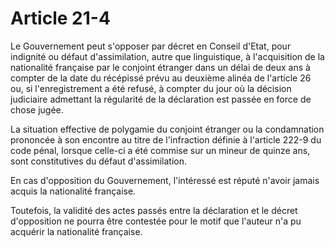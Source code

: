 # Article 21-4

Le Gouvernement peut s'opposer par décret en Conseil d'Etat, pour indignité ou défaut d'assimilation, autre que linguistique, à l'acquisition de la nationalité française par le conjoint étranger dans un délai de deux ans à compter de la date du récépissé prévu au deuxième alinéa de l'article 26 ou, si l'enregistrement a été refusé, à compter du jour où la décision judiciaire admettant la régularité de la déclaration est passée en force de chose jugée.

La situation effective de polygamie du conjoint étranger ou la condamnation prononcée à son encontre au titre de l'infraction définie à l'article 222-9 du code pénal, lorsque celle-ci a été commise sur un mineur de quinze ans, sont constitutives du défaut d'assimilation.

En cas d'opposition du Gouvernement, l'intéressé est réputé n'avoir jamais acquis la nationalité française.

Toutefois, la validité des actes passés entre la déclaration et le décret d'opposition ne pourra être contestée pour le motif que l'auteur n'a pu acquérir la nationalité française.
